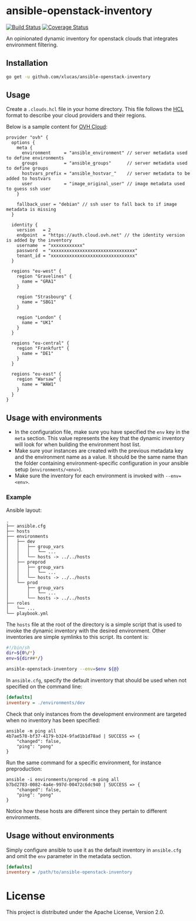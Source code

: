 # ansible-openstack-inventory

[![Build Status](https://travis-ci.org/xlucas/ansible-openstack-inventory.svg?branch=master)](https://travis-ci.org/xlucas/ansible-openstack-inventory)
[![Coverage Status](https://coveralls.io/repos/github/xlucas/ansible-openstack-inventory/badge.svg?branch=master&service=github)](https://coveralls.io/github/xlucas/ansible-openstack-inventory?branch=master)

An opinionated dynamic inventory for openstack clouds that integrates environment filtering.

## Installation

```bash
go get -u github.com/xlucas/ansible-openstack-inventory
```

## Usage

Create a `.clouds.hcl` file in your home directory. This file follows the
[HCL](https://github.com/hashicorp/hcl) format to describe your cloud providers
and their regions.

Below is a sample content for [OVH Cloud](https://www.ovhcloud.com):

```hcl
provider "ovh" {
  options {
    meta {
      environment     = "ansible_environment" // server metadata used to define environments
      groups          = "ansible_groups"      // server metadata used to define groups
      hostvars_prefix = "ansible_hostvar_"    // server metadata to be added to hostvars
      user            = "image_original_user" // image metadata used to guess ssh user
    }

    fallback_user = "debian" // ssh user to fall back to if image metadata is missing
  }

  identity {
    version   = 2
    endpoint  = "https://auth.cloud.ovh.net" // the identity version is added by the inventory
    username  = "xxxxxxxxxxxx"
    password  = "xxxxxxxxxxxxxxxxxxxxxxxxxxxxxxxx"
    tenant_id = "xxxxxxxxxxxxxxxxxxxxxxxxxxxxxxxx"
  }

  regions "eu-west" {
    region "Gravelines" {
      name = "GRA1"
    }

    region "Strasbourg" {
      name = "SBG1"
    }

    region "London" {
      name = "UK1"
    }
  }

  regions "eu-central" {
    region "Frankfurt" {
      name = "DE1"
    }
  }

  regions "eu-east" {
    region "Warsaw" {
      name = "WAW1"
    }
  }
}
```

## Usage with environments

- In the configuration file, make sure you have specified the `env` key in the
  `meta` section. This value represents the key that the dynamic inventory will
  look for when building the environment host list.
- Make sure your instances are created with the previous metadata key and the
  environment name as a value. It should be the same name than the folder
  containing environment-specific configuration in your ansible setup
  (`environments/<env>`).
- Make sure the inventory for each environment is invoked with `--env=<env>`.

### Example

Ansible layout:

```text
.
├── ansible.cfg
├── hosts
├── environments
│   ├── dev
│   │   ├── group_vars
│   │   │   └── ...
│   │   └── hosts -> ../../hosts
│   ├── preprod
│   │   ├── group_vars
│   │   │   └── ...
│   │   └── hosts -> ../../hosts
│   └── prod
│       ├── group_vars
│       │   └── ...
│       └── hosts -> ../../hosts
├── roles
│   └── ...
└── playbook.yml
```

The `hosts` file at the root of the directory is a simple script that is used
to invoke the dynamic inventory with the desired environment. Other inventories
are simple symlinks to this script. Its content is:

```bash
#!/bin/sh
dir=${0%/*}
env=${dir##*/}

ansible-openstack-inventory --env=$env ${@}
```

In `ansible.cfg`, specify the default inventory that should be used when not
specified on the command line:

```ini
[defaults]
inventory = ./environments/dev
```

Check that only instances from the development environment are targeted when no
inventory has been specified:

```
ansible -m ping all
4b7ae578-bf37-4179-b324-9fad1b1d78ad | SUCCESS => {
    "changed": false,
    "ping": "pong"
}
```

Run the same command for a specific environment, for instance preproduction:

```
ansible -i environments/preprod -m ping all
b7bd2783-0082-4a4e-997d-00472c6dc940 | SUCCESS => {
    "changed": false,
    "ping": "pong"
}
```

Notice how these hosts are different since they pertain to different
environments.

## Usage without environments

Simply configure ansible to use it as the default inventory in `ansible.cfg`
and omit the `env` parameter in the metadata section.

```ini
[defaults]
inventory = /path/to/ansible-openstack-inventory
```

# License

This project is distributed under the Apache License, Version 2.0.
